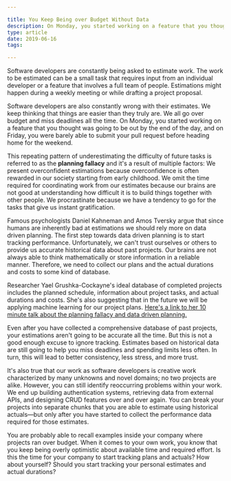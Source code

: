 ```yaml
---

title: You Keep Being over Budget Without Data
description: On Monday, you started working on a feature that you thought was going to be out by the end of the day, and on Friday, you were barely able to submit your pull request before heading home for the weekend
type: article
date: 2019-06-16
tags:

---
```


Software developers are constantly being asked to estimate work. The work to be estimated can be a small task that requires input from an individual developer or a feature that involves a full team of people. Estimations might happen during a weekly meeting or while drafting a project proposal.

Software developers are also constantly wrong with their estimates. We keep thinking that things are easier than they truly are. We all go over budget and miss deadlines all the time. On Monday, you started working on a feature that you thought was going to be out by the end of the day, and on Friday, you were barely able to submit your pull request before heading home for the weekend.

This repeating pattern of underestimating the difficulty of future tasks is referred to as the **planning fallacy** and it's a result of multiple factors: We present overconfident estimations because overconfidence is often rewarded in our society starting from early childhood. We omit the time required for coordinating work from our estimates because our brains are not good at understanding how difficult it is to build things together with other people. We procrastinate because we have a tendency to go for the tasks that give us instant gratification.

Famous psychologists Daniel Kahneman and Amos Tversky argue that since humans are inherently bad at estimations we should rely more on data driven planning. The first step towards data driven planning is to start tracking performance. Unfortunately, we can't trust ourselves or others to provide us accurate historical data about past projects. Our brains are not always able to think mathematically or store information in a reliable manner. Therefore, we need to collect our plans and the actual durations and costs to some kind of database.

Researcher Yael Grushka-Cockayne's ideal database of completed projects includes the planned schedule, information about project tasks, and actual durations and costs. She's also suggesting that in the future we will be applying machine learning for our project plans. [Here's a link to her 10 minute talk about the planning fallacy and data driven planning.](https://www.youtube.com/watch?v=MYn1tc2WOmQ)

Even after you have collected a comprehensive database of past projects, your estimations aren't going to be accurate all the time. But this is not a good enough excuse to ignore tracking. Estimates based on historical data are still going to help you miss deadlines and spending limits less often. In turn, this will lead to better consistency, less stress, and more trust.

It's also true that our work as software developers is creative work characterized by many unknowns and novel domains; no two projects are alike. However, you can still identify reoccurring problems within your work. We end up building authentication systems, retrieving data from external APIs, and designing CRUD features over and over again. You can break your projects into separate chunks that you are able to estimate using historical actuals—but only after you have started to collect the performance data required for those estimates.

You are probably able to recall examples inside your company where projects ran over budget. When it comes to your own work, you know that you keep being overly optimistic about available time and required effort. Is this the time for your company to start tracking plans and actuals? How about yourself? Should you start tracking your personal estimates and actual durations?
